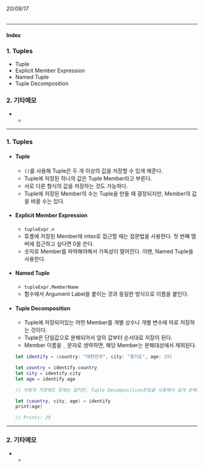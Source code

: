 ###### 20/09/17

------



#### Index

### **1. Tuples**

-  Tuple
-  Explicit Member Expression
-  Named Tuple
-  Tuple Decomposition



### **2.  기타메모**

- -



------



### **1.  Tuples**

- #### Tuple

  - `()`를 사용해 Tuple은 두 개 이상의 값을 저장할 수 있게 해준다. 
  - Tuple에 저장된 하나의 값은 Tuple Member라고 부른다.
  - 서로 다른 형식의 값을 저장하는 것도 가능하다.
  - Tuple에 저장된 Member의 수는 Tuple을 만들 때 결정되지만, Member의 값을 바꿀 수는 있다.



- #### Explicit Member Expression

  - `tupleExpr.n` 
  - 튜플에 저장된 Member에 intex로 접근할 때는 점문법을 사용한다. 첫 번째 멤버에 접근하고 싶다면 0을 쓴다.
  - 숫자로 Member를 파악해야해서 가독성이 떨어진다. 이땐, Named Tuple을 사용한다.



- #### Named Tuple

  - `tupleExpr.MemberName`
  - 함수에서 Argument Label을 붙이는 것과 동일한 방식으로 이름을 붙인다.



- #### Tuple Decomposition

  - Tuple에 저장되어있는 어떤 Member를 개별 상수나 개별 변수에 따로 저장하는 것이다.
  - Tuple은 단일값으로 분해되어서 앞의 값부터 순서대로 저장이 된다.
  - Member 이름을 `_` 문자로 생략하면, 해당 Member는 분해대상에서 제외된다.

  ```swift
  let identify = (country: "대한민국", city: "경기도", age: 29)
  
  let country = identify.country
  let city = identify.city
  let age = identify.age
  
  // 이렇게 저장해도 문제는 없지만, Tuple Decomposition문법을 사용해서 쉽게 분해할 수 있다.
  
  let (country, city, age) = identify
  print(age)
  
  // Prints: 29
  ```

  

------



### **2.  기타메모**

- -

